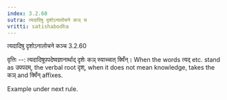 ```yaml
---
index: 3.2.60
sutra: त्यदादिषु दृशोऽनालोचने कञ् च
vritti: satishabodha
---
```



 त्यदादिषु दृशोऽनालोचने कञ्च 3.2.60 


वृत्तिः --: त्यदादिषूपपदेष्वज्ञानार्थाद् दृशेः कञ् स्याच्चात् क्विँन्। When the words त्यद् etc. stand as उपपदम्, the verbal root दृश्, when it does not mean knowledge, takes the कञ् and क्विँन् affixes. 


Example under next rule. 


